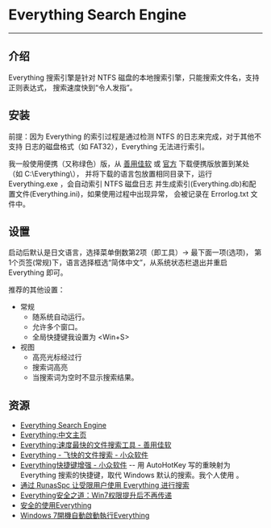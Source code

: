 
# Everything Search Engine

----

## 介绍

Everything 搜索引擎是针对 NTFS 磁盘的本地搜索引擎，只能搜索文件名，支持正则表达式，
搜索速度快到“令人发指”。

## 安装

前提：因为 Everything 的索引过程是通过检测 NTFS 的日志来完成，对于其他不支持
日志的磁盘格式（如 FAT32），Everything 无法进行索引。

我一般使用便携（又称绿色）版，从 [善用佳软](http://xbeta.info/everything/download.htm)
或 [官方](http://www.voidtools.com/download.php) 下载便携版放置到某处（如 C:\Everything\），
并将下载的语言包放置相同目录下，运行 Everything.exe ，会自动索引 NTFS 磁盘日志
并生成索引(Everything.db)和配置文件(Everything.ini)，如果使用过程中出现异常，
会被记录在 Errorlog.txt 文件中。

## 设置

启动后默认是日文语言，选择菜单倒数第2项（即工具）-> 最下面一项(选项)，
第 1个页签(常规)下，语言选择框选“简体中文”，从系统状态栏退出并重启
Everything 即可。

推荐的其他设置：
* 常规
    * 随系统自动运行。
    * 允许多个窗口。
    * 全局快捷键我设置为 <Win+S>
* 视图
    * 高亮光标经过行
    * 搜索词高亮
    * 当搜索词为空时不显示搜索结果。

## 资源

* [Everything Search Engine](http://www.voidtools.com/)
* [Everything:中文主页](http://xbeta.info/everything/)
* [Everything:速度最快的文件搜索工具 - 善用佳软](http://xbeta.info/everything-search-tool.htm)
* [Everything - 飞快的文件搜索 - 小众软件](http://www.appinn.com/everything-search-engine/)
* [Everything快捷键增强 - 小众软件](http://www.appinn.com/everything-appinn/)
    -- 用 AutoHotKey 写的重映射<Win-f>为 Everything 搜索的快捷键，取代 Windows 默认的搜索。我个人使用 <Win-s> 。
* [通过 RunasSpc 让受限用户使用 Everything 进行搜索](http://www.appinn.com/runasspc/)
* [Everything安全之道：Win7权限提升后不再传递](http://xbeta.info/everything-runas.htm)
* [安全的使用Everything](http://blog.oasisfeng.com/2009/12/26/use-everything-safely/)
* [Windows 7開機自動啟動執行Everything](http://my-net.cc/weblog/post/281/)
